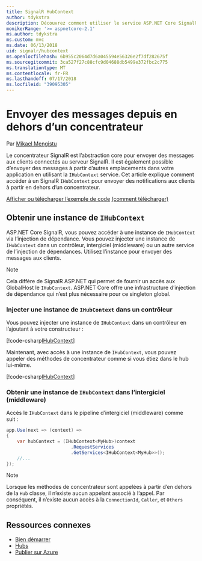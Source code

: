 ```yaml
---
title: SignalR HubContext
author: tdykstra
description: Découvrez comment utiliser le service ASP.NET Core SignalR HubContext pour envoyer des notifications aux clients à partir en dehors d’un concentrateur.
monikerRange: '>= aspnetcore-2.1'
ms.author: tdykstra
ms.custom: mvc
ms.date: 06/13/2018
uid: signalr/hubcontext
ms.openlocfilehash: 6b955c2064d7d6a045594e56326e2f7df282675f
ms.sourcegitcommit: 3ca527f27c88cfc9d04688db5499e372fbc2c775
ms.translationtype: MT
ms.contentlocale: fr-FR
ms.lasthandoff: 07/17/2018
ms.locfileid: "39095305"
---
```

# <a name="send-messages-from-outside-a-hub"></a>Envoyer des messages depuis en dehors d’un concentrateur

Par [Mikael Mengistu](https://twitter.com/MikaelM_12)

Le concentrateur SignalR est l’abstraction core pour envoyer des messages aux clients connectés au serveur SignalR. Il est également possible d’envoyer des messages à partir d’autres emplacements dans votre application en utilisant la `IHubContext` service. Cet article explique comment accéder à un SignalR `IHubContext` pour envoyer des notifications aux clients à partir en dehors d’un concentrateur.

[Afficher ou télécharger l’exemple de code](https://github.com/aspnet/Docs/tree/master/aspnetcore/signalr/hubcontext/sample/) [(comment télécharger)](xref:tutorials/index#how-to-download-a-sample)

## <a name="get-an-instance-of-ihubcontext"></a>Obtenir une instance de `IHubContext`

ASP.NET Core SignalR, vous pouvez accéder à une instance de `IHubContext` via l’injection de dépendance. Vous pouvez injecter une instance de `IHubContext` dans un contrôleur, intergiciel (middleware) ou un autre service de l’injection de dépendances. Utilisez l’instance pour envoyer des messages aux clients.

> [!NOTE]
> Cela diffère de SignalR ASP.NET qui permet de fournir un accès aux GlobalHost le `IHubContext`. ASP.NET Core offre une infrastructure d’injection de dépendance qui n’est plus nécessaire pour ce singleton global.

### <a name="inject-an-instance-of-ihubcontext-in-a-controller"></a>Injecter une instance de `IHubContext` dans un contrôleur

Vous pouvez injecter une instance de `IHubContext` dans un contrôleur en l’ajoutant à votre constructeur :

[!code-csharp[IHubContext](hubcontext/sample/Controllers/HomeController.cs?range=12-19,57)]

Maintenant, avec accès à une instance de `IHubContext`, vous pouvez appeler des méthodes de concentrateur comme si vous étiez dans le hub lui-même.

[!code-csharp[IHubContext](hubcontext/sample/Controllers/HomeController.cs?range=21-25)]

### <a name="get-an-instance-of-ihubcontext-in-middleware"></a>Obtenir une instance de `IHubContext` dans l’intergiciel (middleware)

Accès le `IHubContext` dans le pipeline d’intergiciel (middleware) comme suit :

```csharp
app.Use(next => (context) =>
{
    var hubContext = (IHubContext<MyHub>)context
                        .RequestServices
                        .GetServices<IHubContext<MyHub>>();
    //...
});
```

> [!NOTE]
> Lorsque les méthodes de concentrateur sont appelées à partir d’en dehors de la `Hub` classe, il n’existe aucun appelant associé à l’appel. Par conséquent, il n’existe aucun accès à la `ConnectionId`, `Caller`, et `Others` propriétés.

## <a name="related-resources"></a>Ressources connexes

* [Bien démarrer](xref:tutorials/signalr)
* [Hubs](xref:signalr/hubs)
* [Publier sur Azure](xref:signalr/publish-to-azure-web-app)
